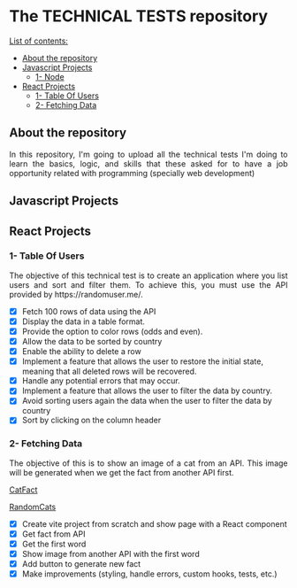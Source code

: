 # The TECHNICAL TESTS repository

<u>List of contents:</u>

- [About the repository](#about-the-repository)
- [Javascript Projects](#javascript-projects)
  - [1- Node](#1--node)
- [React Projects](#react-projects)
  - [1- Table Of Users](#1--table-of-users)
  - [2- Fetching Data](#2--fetching-data)

## About the repository

<p align="justify">In this repository, I'm going to upload all the technical tests I'm doing to learn the basics, logic, and skills that these asked for to have a job opportunity related with programming (specially web development)</p>

## Javascript Projects

## React Projects
### 1- Table Of Users

<p align="justify">The objective of this technical test is to create an application where you list users and sort and filter them. To achieve this, you must use the API provided by https://randomuser.me/.</p>

- [x] Fetch 100 rows of data using the API
- [x] Display the data in a table format.
- [x] Provide the option to color rows (odds and even).
- [x] Allow the data to be sorted by country
- [x] Enable the ability to delete a row
- [x] Implement a feature that allows the user to restore the initial state, meaning that all deleted rows will be recovered.
- [x] Handle any potential errors that may occur.
- [x] Implement a feature that allows the user to filter the data by country.
- [x] Avoid sorting users again the data when the user to filter the data by country
- [x] Sort by clicking on the column header

### 2- Fetching Data

<p align="justify">The objective of this is to show an image of a cat from an API. This image will be generated when we get the fact from another API first.</p>
<p align="justify"><a href=https://catfact.ninja/fact>CatFact</a></p>
<p align="justify"><a href=https://cataas.com>RandomCats</a></p>

- [x] Create vite project from scratch and show page with a React component
- [x] Get fact from API
- [x] Get the first word
- [x] Show image from another API with the first word
- [x] Add button to generate new fact
- [x] Make improvements (styling, handle errors, custom hooks, tests, etc.)
